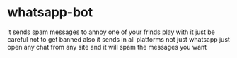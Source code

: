 # whatsapp-bot
it sends spam messages to annoy one of your frinds play with it just be careful not to get banned
also it sends in all platforms not just whatsapp just open any chat from any site and it will spam the messages you want
